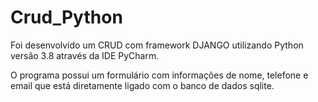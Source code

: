 # Crud_Python

Foi desenvolvido um CRUD com framework DJANGO utilizando Python versão 3.8 através da IDE PyCharm.

O programa possui um formulário com informações de nome, telefone e email que está diretamente ligado com o banco de dados sqlite. 


